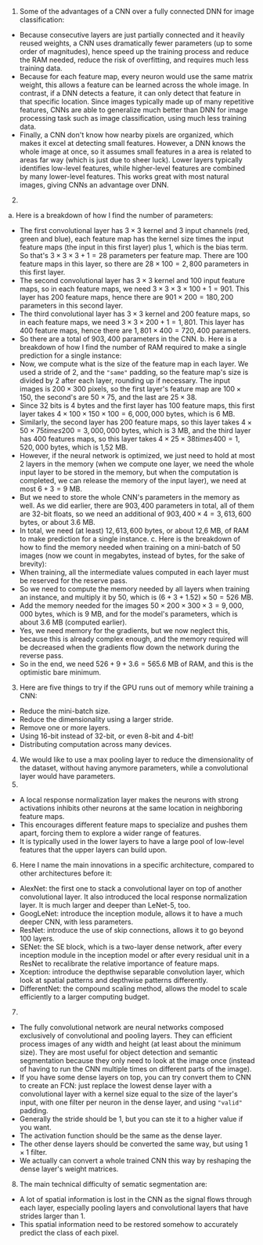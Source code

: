 1. Some of the advantages of a CNN over a fully connected DNN for image classification:
- Because consecutive layers are just partially connected and it heavily reused weights, a CNN uses dramatically fewer parameters (up to some order of magnitudes), hence speed up the training process and reduce the RAM needed, reduce the risk of overfitting, and requires much less training data.
- Because for each feature map, every neuron would use the same matrix weight, this allows a feature can be learned across the whole image. In contrast, if a DNN detects a feature, it can only detect that feature in that specific location. Since images typically made up of many repetitive features, CNNs are able to generalize much better than DNN for image processing task such as image classification, using much less training data.
- Finally, a CNN don't know how nearby pixels are organized, which makes it excel at detecting small features. However, a DNN knows the whole image at once, so it assumes small features in a area is related to areas far way (which is just due to sheer luck). Lower layers typically identifies low-level features, while higher-level features are combined by many lower-level features. This works great with most natural images, giving CNNs an advantage over DNN.
2.
a. Here is a breakdown of how I find the number of parameters:
- The first convolutional layer has $3 \times 3$ kernel and 3 input channels (red, green and blue), each feature map has the kernel size times the input feature maps (the input in this first layer) plus 1, which is the bias term. So that's $3 \times 3 \times 3 + 1 = 28$ parameters per feature map. There are 100 feature maps in this layer, so there are $28 \times 100 = 2,800$ parameters in this first layer.
- The second convolutional layer has $3 \times 3$ kernel and 100 input feature maps, so in each feature maps, we need $3 \times 3 \times 3 \times 100 + 1 = 901$. This layer has 200 feature maps, hence there are $901 \times 200 = 180,200$ parameters in this second layer.
- The third convolutional layer has $3 \times 3$ kernel and 200 feature maps, so in each feature maps, we need $3 \times 3 \times 200 + 1 = 1,801$. This layer has 400 feature maps, hence there are $1,801 \times 400 = 720,400$ parameters.
- So there are a total of $903,400$ parameters in the CNN.
b. Here is a breakdown of how I find the number of RAM required to make a single prediction for a single instance:
- Now, we compute what is the size of the feature map in each layer. We used a stride of 2, and the `"same"` padding, so the feature map's size is divided by 2 after each layer, rounding up if necessary. The input images is $200\times 300$ pixels, so the first layer's feature map are $100 \times 150$, the second's are $50 \times 75$, and the last are $25 \times 38$.
- Since 32 bits is 4 bytes and the first layer has 100 feature maps, this first layer takes $4 \times 100 \times 150 \times 100 = 6,000,000$ bytes, which is 6 MB.
- Similarly, the second layer has 200 feature maps, so this layer takes $4 \times 50 \times 75 times 200 = 3,000,000$ bytes, which is 3 MB, and the third layer has 400 features maps, so this layer takes $4 \times 25 \times 38 times 400 = 1,520,000$ bytes, which is 1,52 MB.
- However, if the neural network is optimized, we just need to hold at most 2 layers in the memory (when we compute one layer, we need the whole input layer to be stored in the memory, but when the computation is completed, we can release the memory of the input layer), we need at most $6 + 3 = 9$ MB.
- But we need to store the whole CNN's parameters in the memory as well. As we did earlier, there are $903,400$ parameters in total, all of them are 32-bit floats, so we need an additional of $903,400 \times 4 = 3,613,600$ bytes, or about 3.6 MB.
- In total, we need (at least) $12,613,600$ bytes, or about 12,6 MB, of RAM to make prediction for a single instance.
c. Here is the breakdown of how to find the memory needed when training on a mini-batch of 50 images (now we count in megabytes, instead of bytes, for the sake of brevity):
- When training, all the intermediate values computed in each layer must be reserved for the reserve pass. 
- So we need to compute the memory needed by all layers when training an instance, and multiply it by 50, which is $(6 + 3 + 1.52) \times 50 = 526$ MB.
- Add the memory needed for the images $50 \times 200 \times 300 \times 3 = 9,000,000$ bytes, which is 9 MB, and for the model's parameters, which is about 3.6 MB (computed earlier).
- Yes, we need memory for the gradients, but we now neglect this, because this is already complex enough, and the memory required will be decreased when the gradients flow down the network during the reverse pass.
- So in the end, we need $526 + 9 + 3.6 = 565.6$ MB of RAM, and this is the optimistic bare minimum.
3. Here are five things to try if the GPU runs out of memory while training a CNN:
- Reduce the mini-batch size.
- Reduce the dimensionality using a larger stride.
- Remove one or more layers.
- Using 16-bit instead of 32-bit, or even 8-bit and 4-bit!
- Distributing computation across many devices.
4. We would like to use a max pooling layer to reduce the dimensionality of the dataset, without having anymore parameters, while a convolutional layer would have parameters.
5.
- A local response normalization layer makes the neurons with strong activations inhibits other neurons at the same location in neighboring feature maps.
- This encourages different feature maps to specialize and pushes them apart, forcing them to explore a wider range of features.
- It is typically used in the lower layers to have a large pool of low-level features that the upper layers can build upon.
6. Here I name the main innovations in a specific architecture, compared to other architectures before it:
- AlexNet: the first one to stack a convolutional layer on top of another convolutional layer. It also introduced the local response normalization layer. It is much larger and deeper than LeNet-5, too.
- GoogLeNet: introduce the inception module, allows it to have a much deeper CNN, with less parameters.
- ResNet: introduce the use of skip connections, allows it to go beyond 100 layers.
- SENet: the SE block, which is a two-layer dense network, after every inception module in the inception model or after every residual unit in a ResNet to recalibrate the relative importance of feature maps.
- Xception: introduce the depthwise separable convolution layer, which look at spatial patterns and depthwise patterns differently.
- DifferentNet: the compound scaling method, allows the model to scale efficiently to a larger computing budget.
7. 
- The fully convolutional network are neural networks composed exclusively of convolutional and pooling layers. They can efficient process images of any width and height (at least about the minimum size). They are most useful for object detection and semantic segmentation because they only need to look at the image once (instead of having to run the CNN multiple times on different parts of the image).
- If you have some dense layers on top, you can try convert them to CNN to create an FCN: just replace the lowest dense layer with a convolutional layer with a kernel size equal to the size of the layer's input, with one filter per neuron in the dense layer, and using `"valid"` padding.
- Generally the stride should be 1, but you can ste it to a higher value if you want.
- The activation function should be the same as the dense layer.
- The other dense layers should be converted the same way, but using $1\times 1$ filter.
- We actually can convert a whole trained CNN this way by reshaping the dense layer's weight matrices.
8. The main technical difficulty of sematic segmentation are:
- A lot of spatial information is lost in the CNN as the signal flows through each layer, especially pooling layers and convolutional layers that have strides larger than 1.
- This spatial information need to be restored somehow to accurately predict the class of each pixel.